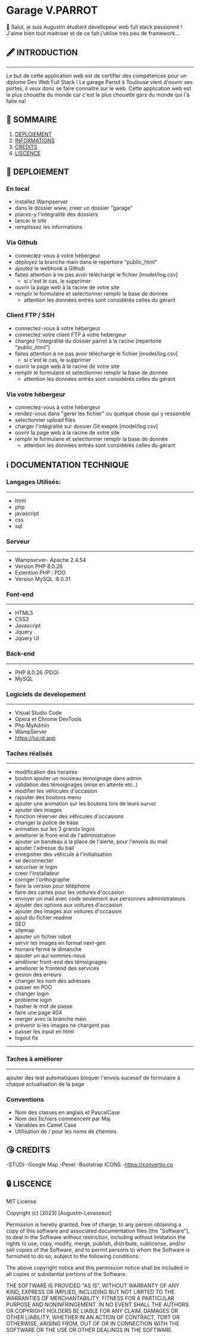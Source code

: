 # Garage V.PARROT
👋 Salut, je suis Augustin étudiant devellopeur web full stack passionné ! 
J'aime bien tout maitriser et de ce fait j'utilise très peu de framework...

## 🖋️ INTRODUCTION
***
Le but de cette application web est de certifier des compétences pour un diplome Dev Web Full Stack !
Le garage Parrot à Toulouse vient d'ouvrir ses portes, il veux donc se faire connaitre sur le web.
Cette application web est la plus chouette du monde car c'est la plus chouette gars du monde qui l'a faite na!

## 📖 SOMMAIRE
1. [DEPLOIEMENT](#Déploiement)
2. [INFORMATIONS](#INFORMATIONS)
3. [CREDITS](#CREDITS)
4. [LISCENCE](#LISCENCE)

## 🚀 DEPLOIEMENT
### En local
- installez Wampserver
- dans le dossier www, creer un dossier "garage"
- placez-y l'intégralité des dossiers
- lancer le site 
- remplissez les informations 

### Via Github
- connectez-vous à votre hébergeur
- déployez la branche main dans le repertoire "public_html"
- ajoutez le webhook à Github
- faites attention à ne pas avoir téléchargé le fichier [model/log.csv]
    - si c'est le cas, le supprimer
- ouvrir la page web à la racine de votre site
- remplir le formulaire et selectionner remplir la base de donnée
    - attention les données entrés sont considérés celles du gérant

### Client FTP / SSH
- connectez-vous à votre hébergeur
- connectez votre client FTP à votre hebergeur
- chargez l'integralité du dossier parrot à la racine (repertoire "public_html")
- faites attention à ne pas avoir téléchargé le fichier [model/log.csv]
    - si c'est le cas, le supprimer
- ouvrir la page web à la racine de votre site
- remplir le formulaire et selectionner remplir la base de donnée
	- attention les données entrés sont considérés celles du gérant

### Via votre hébergeur
- connectez-vous à votre hébergeur
- rendez-vous dans "gerer les fichier" ou quelque chose qui y ressemble
- selectionner upload files
- charger l'intégralité sur dossier Git exepté [model/log.csv]
- ouvrir la page web à la racine de votre site
- remplir le formulaire et selectionner remplir la base de donnée
	- attention les données entrés sont considérés celles du gérant


## ℹ️ DOCUMENTATION TECHNIQUE

### Langages Utilisés:
***
- html
- php
- javascript
- css
- sql

### Serveur
***
- Wampserver- Apache 2.4.54
- Version PHP 8.0.26
- Extention PHP : PDO
- Version MySQL :8.0.31

### Font-end
***
- HTML5
- CSS3
- Javascript
- Jquery
- Jquery UI

### Back-end
***
- PHP 8.0.26 (PDO)
- MySQL


### Logiciels de developement
***
- Visual Studio Code
- Opera et Chrome DevTools
- Php MyAdmin
- WampServer
- https://lucid.app


### Taches réalisés
***
- modification des horaires
- bouton ajouter un nouveau témoignage dans admin
- validation des témoignages (mise en attente etc..)
- modifier les véhicules d'occasion
- rajouter des boutons menu
- ajouter une animation sur les boutons lors de leurs survol
- ajouter des images
- fonction réserver des véhicules d'occasions
- changer la police de base
- animation sur les 3 grands logos
- ameliorer le front-end de l'administration
- ajouter un bandeau à la place de l'alerte, pour l'envois du mail
- ajouter l'adresse du bail
- enregistrer des véhicule à l'initialisation
- se deconnecter
- securiser le login
- creer l'installateur
- corriger l'orthographe
- faire la version pour téléphone
- faire des cartes pour les voitures d'occasion
- envoyer un mail avec code seulement aux personnes administrateurs
- ajouter des options aux voitures d'occasion
- ajouter des images aux voitures d'occasion
- ajout du fichier readme
- SEO
- sitemap
- ajouter un fichier robot
- servir les images en format next-gen
- horraire fermé le dimanche
- ajouter un qui sommes-nous
- améliorer front-end des témoignages
- ameliorer le frontend des services
- gesion des erreurs
- changer les nom des adresses
- passer en POO
- changer login 
- probleme login
- hasher le mot de passe
- faire une page 404
- merger avec la branche main
- prévenir si les images ne chargent pas
- passer les input en html
- logout fix
***

### Taches à améliorer
***
ajouter des test automatiques
bloquer l'envois sucessif de formulaire à chaque actualisation de la page


### Conventions
- Nom des classes en anglais et PascalCase
- Nom des fichiers commencent par Maj
- Variables en Camel Case
- Utilisation de / pour les noms de chemins


## 😘 CREDITS
-STUDI
-Google Map
-Pexel
-Bootstrap ICONS
-https://convertio.co

## 🔒 LISCENCE
MIT License

Copyright (c) [2023] [Augustin-Levasseur]

Permission is hereby granted, free of charge, to any person obtaining a copy
of this software and associated documentation files (the "Software"), to deal
in the Software without restriction, including without limitation the rights
to use, copy, modify, merge, publish, distribute, sublicense, and/or sell
copies of the Software, and to permit persons to whom the Software is
furnished to do so, subject to the following conditions:

The above copyright notice and this permission notice shall be included in all
copies or substantial portions of the Software.

THE SOFTWARE IS PROVIDED "AS IS", WITHOUT WARRANTY OF ANY KIND, EXPRESS OR
IMPLIED, INCLUDING BUT NOT LIMITED TO THE WARRANTIES OF MERCHANTABILITY,
FITNESS FOR A PARTICULAR PURPOSE AND NONINFRINGEMENT. IN NO EVENT SHALL THE
AUTHORS OR COPYRIGHT HOLDERS BE LIABLE FOR ANY CLAIM, DAMAGES OR OTHER
LIABILITY, WHETHER IN AN ACTION OF CONTRACT, TORT OR OTHERWISE, ARISING FROM,
OUT OF OR IN CONNECTION WITH THE SOFTWARE OR THE USE OR OTHER DEALINGS IN THE
SOFTWARE.

